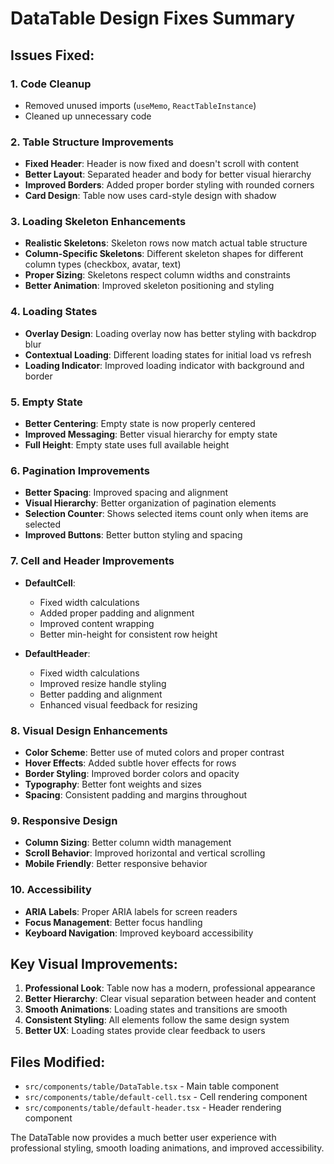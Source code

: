 # DataTable Design Fixes Summary

## Issues Fixed:

### 1. **Code Cleanup**
- Removed unused imports (`useMemo`, `ReactTableInstance`)
- Cleaned up unnecessary code

### 2. **Table Structure Improvements**
- **Fixed Header**: Header is now fixed and doesn't scroll with content
- **Better Layout**: Separated header and body for better visual hierarchy
- **Improved Borders**: Added proper border styling with rounded corners
- **Card Design**: Table now uses card-style design with shadow

### 3. **Loading Skeleton Enhancements**
- **Realistic Skeletons**: Skeleton rows now match actual table structure
- **Column-Specific Skeletons**: Different skeleton shapes for different column types (checkbox, avatar, text)
- **Proper Sizing**: Skeletons respect column widths and constraints
- **Better Animation**: Improved skeleton positioning and styling

### 4. **Loading States**
- **Overlay Design**: Loading overlay now has better styling with backdrop blur
- **Contextual Loading**: Different loading states for initial load vs refresh
- **Loading Indicator**: Improved loading indicator with background and border

### 5. **Empty State**
- **Better Centering**: Empty state is now properly centered
- **Improved Messaging**: Better visual hierarchy for empty state
- **Full Height**: Empty state uses full available height

### 6. **Pagination Improvements**
- **Better Spacing**: Improved spacing and alignment
- **Visual Hierarchy**: Better organization of pagination elements
- **Selection Counter**: Shows selected items count only when items are selected
- **Improved Buttons**: Better button styling and spacing

### 7. **Cell and Header Improvements**
- **DefaultCell**: 
  - Fixed width calculations
  - Added proper padding and alignment
  - Improved content wrapping
  - Better min-height for consistent row height

- **DefaultHeader**:
  - Fixed width calculations
  - Improved resize handle styling
  - Better padding and alignment
  - Enhanced visual feedback for resizing

### 8. **Visual Design Enhancements**
- **Color Scheme**: Better use of muted colors and proper contrast
- **Hover Effects**: Added subtle hover effects for rows
- **Border Styling**: Improved border colors and opacity
- **Typography**: Better font weights and sizes
- **Spacing**: Consistent padding and margins throughout

### 9. **Responsive Design**
- **Column Sizing**: Better column width management
- **Scroll Behavior**: Improved horizontal and vertical scrolling
- **Mobile Friendly**: Better responsive behavior

### 10. **Accessibility**
- **ARIA Labels**: Proper ARIA labels for screen readers
- **Focus Management**: Better focus handling
- **Keyboard Navigation**: Improved keyboard accessibility

## Key Visual Improvements:

1. **Professional Look**: Table now has a modern, professional appearance
2. **Better Hierarchy**: Clear visual separation between header and content
3. **Smooth Animations**: Loading states and transitions are smooth
4. **Consistent Styling**: All elements follow the same design system
5. **Better UX**: Loading states provide clear feedback to users

## Files Modified:
- `src/components/table/DataTable.tsx` - Main table component
- `src/components/table/default-cell.tsx` - Cell rendering component
- `src/components/table/default-header.tsx` - Header rendering component

The DataTable now provides a much better user experience with professional styling, smooth loading animations, and improved accessibility.